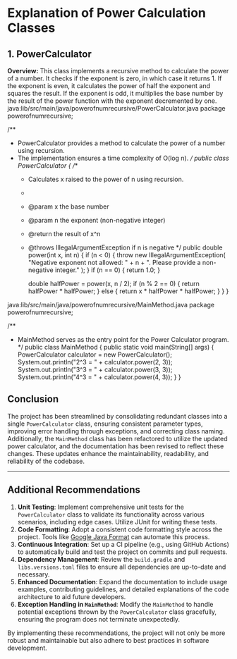 # Explanation of Power Calculation Classes

## 1. PowerCalculator
**Overview:** This class implements a recursive method to calculate the power of a number. It checks if the exponent is zero, in which case it returns 1. If the exponent is even, it calculates the power of half the exponent and squares the result. If the exponent is odd, it multiplies the base number by the result of the power function with the exponent decremented by one.
java:lib/src/main/java/powerofnumrecursive/PowerCalculator.java
package powerofnumrecursive;

/**
 * PowerCalculator provides a method to calculate the power of a number using recursion.
 * The implementation ensures a time complexity of O(log n).
 */
public class PowerCalculator {
    /**
     * Calculates x raised to the power of n using recursion.
     *
     * @param x the base number
     * @param n the exponent (non-negative integer)
     * @return the result of x^n
     * @throws IllegalArgumentException if n is negative
     */
    public double power(int x, int n) {
        if (n < 0) {
            throw new IllegalArgumentException(
                "Negative exponent not allowed: " + n + ". Please provide a non-negative integer."
            );
        }
        if (n == 0) {
            return 1.0;
        }

        double halfPower = power(x, n / 2);
        if (n % 2 == 0) {
            return halfPower * halfPower;
        } else {
            return x * halfPower * halfPower;
        }
    }
}

java:lib/src/main/java/powerofnumrecursive/MainMethod.java
package powerofnumrecursive;

/**
 * MainMethod serves as the entry point for the Power Calculator program.
 */
public class MainMethod {
    public static void main(String[] args) {
        PowerCalculator calculator = new PowerCalculator();
        System.out.println("2^3 = " + calculator.power(2, 3));
        System.out.println("3^3 = " + calculator.power(3, 3));
        System.out.println("4^3 = " + calculator.power(4, 3));
    }
}

## Conclusion

The project has been streamlined by consolidating redundant classes into a single `PowerCalculator` class, ensuring consistent parameter types, improving error handling through exceptions, and correcting class naming. Additionally, the `MainMethod` class has been refactored to utilize the updated power calculator, and the documentation has been revised to reflect these changes. These updates enhance the maintainability, readability, and reliability of the codebase.

---

## Additional Recommendations

1. **Unit Testing**: Implement comprehensive unit tests for the `PowerCalculator` class to validate its functionality across various scenarios, including edge cases. Utilize JUnit for writing these tests.
2. **Code Formatting**: Adopt a consistent code formatting style across the project. Tools like [Google Java Format](https://github.com/google/google-java-format) can automate this process.
3. **Continuous Integration**: Set up a CI pipeline (e.g., using GitHub Actions) to automatically build and test the project on commits and pull requests.
4. **Dependency Management**: Review the `build.gradle` and `libs.versions.toml` files to ensure all dependencies are up-to-date and necessary.
5. **Enhanced Documentation**: Expand the documentation to include usage examples, contributing guidelines, and detailed explanations of the code architecture to aid future developers.
6. **Exception Handling in `MainMethod`**: Modify the `MainMethod` to handle potential exceptions thrown by the `PowerCalculator` class gracefully, ensuring the program does not terminate unexpectedly.

By implementing these recommendations, the project will not only be more robust and maintainable but also adhere to best practices in software development.
